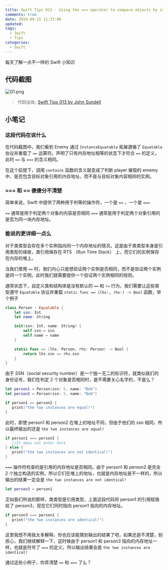 ```yaml
---
title: Swift Tips 013 - Using the === operator to compare objects by instance
comments: true
date: 2019-09-15 11:37:00
updated:
tags:
  - Swift
  - Tips
categories:
  - Swift
---
```


每天了解一点不一样的 Swift 小知识

<!-- more -->

## 代码截图

![01.png](01.png)

> 代码出处: [Swift Tips 013 by John Sundell](https://github.com/JohnSundell/SwiftTips#13-using-the--operator-to-compare-objects-by-instance)

## 小笔记

### 这段代码在说什么

在代码截图中，我们看到 Enemy 通过 `InstanceEquatable` 拓展遵循了 `Equatable` 协议并重载了 `==` 运算符。声明了只有内存地址相等的状态下才符合 `==` 的定义，此时 `==` 与 `===` 的含义相同。

在这个前提下，调用 `contains` 函数的含义就变成了判断 player 摧毁的 ememy 中，是否包含目标对象引用的内存地址，而不是与目标对象内容相同的实例。

### === 和 == 傻傻分不清楚

简单来说，Swift 中提供了两种用于判等的操作符，一个是 `==` ，一个是 `===`

`==` 通常是用于判定两个对象的内容是否相同
`===` 通常是用于判定两个对象引用的是否为同一块内存地址。

### 能说的更详细一点么

对于类类型会存在多个实例指向同一个内存地址的情况，这是由于类类型本身是引用类型的缘故，类引用保存在 RTS （Run Time Stack） 上，而它们的实例保存在内存的堆上。

当我们使用 `==` 时，我们内心只是想验证两个实例是否相同，而不是验证两个实例是同一个实例。此时我们就需要提供一个验证两个实例相同的规则。

通常状态下，自定义类和结构体是没有默认的 `==` 和 `!=` 行为，我们需要让这些类型遵守 `Equatable` 协议并重载 `static func == (lhs:, rhs:) -> Bool` 函数，举个例子


```swift
class Person : Equatable {
    let ssn: Int
    let name: String

    init(ssn: Int, name: String) {
        self.ssn = ssn
        self.name = name
    }

    static func == (lhs: Person, rhs: Person) -> Bool {
        return lhs.ssn == rhs.ssn
    }
}
```

由于 SSN（social security number）是一个独一无二的标识符，就类似我们的身份证号，我们在判定 2 个对象是否相同时，是不需要关心名字的，不是么？

```swift
let person1 = Person(ssn: 5, name: "Bob")
let person2 = Person(ssn: 5, name: "Bob")

if person1 == person2 {
   print("the two instances are equal!")
}
```

此时，即使 person1 和 person2 在堆上的地址不同，但由于他们的 ssn 相同，所以最终输出的还是 `the two instances are equal!`

```swift
if person1 === person2 {
   //It does not enter here
} else {
   print("the two instances are not identical!")
}
```

`===` 操作符检查的是引用的内存地址是否相同。由于 person1 和 person2 是完全 2 个独立构造的实例，所以它们在堆上的地址，也就是内存地址是不一样的，所以输出的结果一定会是 `the two instances are not identical!`

```swift
let person3 = person1
```

正如我们所说的那样，类类型是引用类型，上面这段代码将 person1 的引用赋值给了 person3，现在它们同时指向 person1 指向的内存地址。

```swift
if person3 === person1 {
   print("the two instances are identical!")
}
```

这里我想不用我太多解释，你也应该能猜到输出的结果了吧，如果还是不清楚，别担心，我们继续解释一下，这时候由于 person1 和 person3 指向的内存地址一样，也就是符号了 `===` 的定义，所以输出结果会是 `the two instances are identical!`

通过这些小例子，你弄清楚 `==` 和 `===` 了么？
